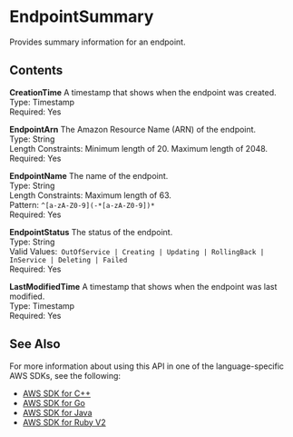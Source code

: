 # EndpointSummary<a name="API_EndpointSummary"></a>

Provides summary information for an endpoint\.

## Contents<a name="API_EndpointSummary_Contents"></a>

 **CreationTime**   <a name="SageMaker-Type-EndpointSummary-CreationTime"></a>
A timestamp that shows when the endpoint was created\.  
Type: Timestamp  
Required: Yes

 **EndpointArn**   <a name="SageMaker-Type-EndpointSummary-EndpointArn"></a>
The Amazon Resource Name \(ARN\) of the endpoint\.  
Type: String  
Length Constraints: Minimum length of 20\. Maximum length of 2048\.  
Required: Yes

 **EndpointName**   <a name="SageMaker-Type-EndpointSummary-EndpointName"></a>
The name of the endpoint\.  
Type: String  
Length Constraints: Maximum length of 63\.  
Pattern: `^[a-zA-Z0-9](-*[a-zA-Z0-9])*`   
Required: Yes

 **EndpointStatus**   <a name="SageMaker-Type-EndpointSummary-EndpointStatus"></a>
The status of the endpoint\.  
Type: String  
Valid Values:` OutOfService | Creating | Updating | RollingBack | InService | Deleting | Failed`   
Required: Yes

 **LastModifiedTime**   <a name="SageMaker-Type-EndpointSummary-LastModifiedTime"></a>
A timestamp that shows when the endpoint was last modified\.  
Type: Timestamp  
Required: Yes

## See Also<a name="API_EndpointSummary_SeeAlso"></a>

For more information about using this API in one of the language\-specific AWS SDKs, see the following:
+  [AWS SDK for C\+\+](http://docs.aws.amazon.com/goto/SdkForCpp/sagemaker-2017-07-24/EndpointSummary) 
+  [AWS SDK for Go](http://docs.aws.amazon.com/goto/SdkForGoV1/sagemaker-2017-07-24/EndpointSummary) 
+  [AWS SDK for Java](http://docs.aws.amazon.com/goto/SdkForJava/sagemaker-2017-07-24/EndpointSummary) 
+  [AWS SDK for Ruby V2](http://docs.aws.amazon.com/goto/SdkForRubyV2/sagemaker-2017-07-24/EndpointSummary) 